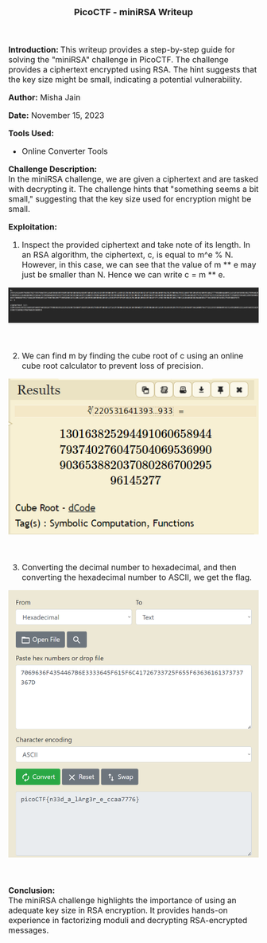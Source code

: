 <font size = '4'>
<p align = 'center'>
<b>
PicoCTF - miniRSA Writeup 
</b>
</p>
</font>

<br>
<font size = '3'>

<b>Introduction: </b>
This writeup provides a step-by-step guide for solving the "miniRSA" challenge in PicoCTF. The challenge provides a ciphertext encrypted using RSA. The hint suggests that the key size might be small, indicating a potential vulnerability.

<b>Author:</b> Misha Jain

<b>Date:</b> November 15, 2023

<b>Tools Used:</b><br>
- Online Converter Tools

<b>Challenge Description:</b><br>
In the miniRSA challenge, we are given a ciphertext and are tasked with decrypting it. The challenge hints that "something seems a bit small," suggesting that the key size used for encryption might be small.

<b>Exploitation:</b><br>
1. Inspect the provided ciphertext and take note of its length. In an RSA algorithm, the ciphertext, c, is equal to m^e % N. However, in this case, we can see that the value of m ** e may just be smaller than N. Hence we can write c = m ** e.<br>

<p align = 'center'>

![](<Pictures/miniRSA - Text_File.png>)

</p><br>

2. We can find m by finding the cube root of c using an online cube root calculator to prevent loss of precision.<br>

<p align = 'center'>

![](<Pictures/miniRSA - Cube_Root.png>)

</p><br>

3. Converting the decimal number to hexadecimal, and then converting the hexadecimal number to ASCII, we get the flag.<br>

<p align = 'center'>

![](<Pictures/miniRSA - Flag.png>)

</p><br>

<b>Conclusion:</b><br>
The miniRSA challenge highlights the importance of using an adequate key size in RSA encryption. It provides hands-on experience in factorizing moduli and decrypting RSA-encrypted messages.

</font>
